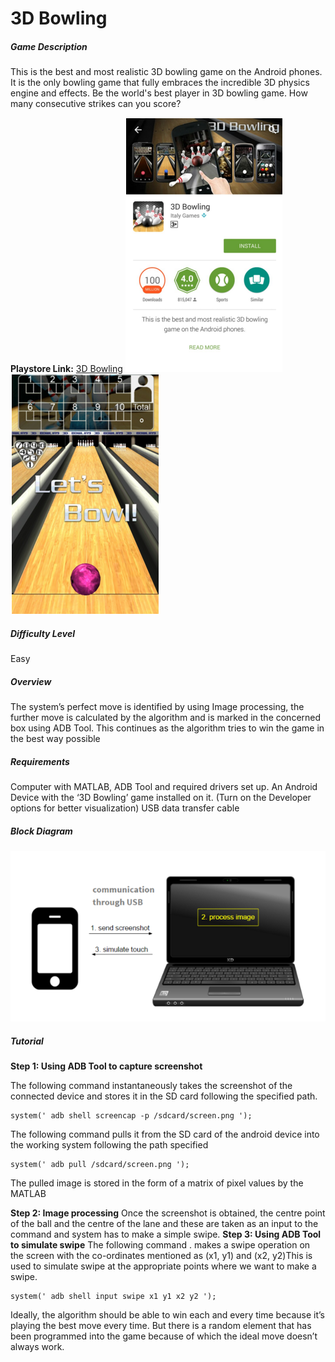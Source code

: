 # 3D  Bowling

##### Game Description
This is the best and most realistic 3D bowling game on the Android phones. It is the only bowling game that fully embraces the incredible 3D physics engine and effects.
Be the world's best player in 3D bowling game. How many consecutive strikes can you score?

**Playstore Link:** [3D Bowling](https://play.google.com/store/apps/details?id=com.threed.bowling&hl=en)
![playstore image](/Images/3dbowlingps.png)
![game](/Images/3dbowlingim.png)
           

##### Difficulty Level
Easy

##### Overview
The system’s perfect move is identified by using Image processing, the further move is calculated by the algorithm and is marked in the concerned box using ADB Tool. This continues as the algorithm tries to win the game in the best way possible

##### Requirements
 Computer with MATLAB, ADB Tool and required drivers set up.
An Android Device with the ‘3D Bowling’ game installed on it. (Turn on the Developer options for better visualization)
USB data transfer cable


##### Block Diagram
![image](/Images/BlockDiagram.png)


##### Tutorial

**Step 1: Using ADB Tool to capture screenshot**

The following command instantaneously takes the screenshot of the connected device and stores it in the SD card following the specified path.
```                       
system(' adb shell screencap -p /sdcard/screen.png ');
```
The following command pulls it from the SD card of the android device into the working system following the path specified
``` 
system(' adb pull /sdcard/screen.png ');
 ```
The pulled image is stored in the form of a matrix of pixel values by the MATLAB

**Step 2: Image processing**
Once the screenshot is obtained, the centre point of the ball and the centre of the lane and these are taken as an input to the command and system has to make a simple swipe.
**Step 3: Using ADB Tool to simulate swipe**
The following command . makes a swipe operation on the screen with the co-ordinates mentioned as (x1, y1) and (x2, y2)This is used to simulate swipe at the appropriate points where we want to make a swipe.
```                          	
system(' adb shell input swipe x1 y1 x2 y2 ');
```
Ideally, the algorithm should be able to win each and every time because it’s playing the best move every time. But there is a random element that has been programmed into the game because of which the ideal move doesn’t always work.